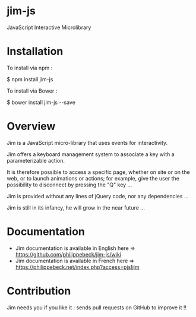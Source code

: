 # jim-js
JavaScript Interactive Microlibrary


# Installation

To install via npm :

$ npm install jim-js

To install via Bower :

$ bower install jim-js --save


# Overview

Jim is a JavaScript micro-library that uses events for interactivity.

Jim offers a keyboard management system to associate a key with a parameterizable action.

It is therefore possible to access a specific page, whether on site or on the web, or to launch animations or actions; for example, give the user the possibility to disconnect by pressing the "Q" key ...

Jim is provided without any lines of jQuery code, nor any dependencies ...

Jim is still in its infancy, he will grow in the near future ...


# Documentation

- Jim documentation is available in English here => https://github.com/philippebeck/jim-js/wiki
- Jim documentation is available in French here => https://philippebeck.net/index.php?access=pjs!jim


# Contribution

Jim needs you if you like it : sends pull requests on GitHub to improve it !!

